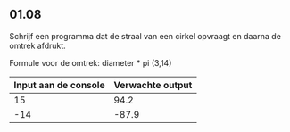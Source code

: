 ## 01.08
Schrijf een programma dat de straal van een cirkel opvraagt en daarna de omtrek afdrukt.

Formule voor de omtrek: diameter * pi (3,14)

| Input aan de console | Verwachte output |
|----------------------|------------------|
| 15 | 94.2 |
| -14 | -87.9 |